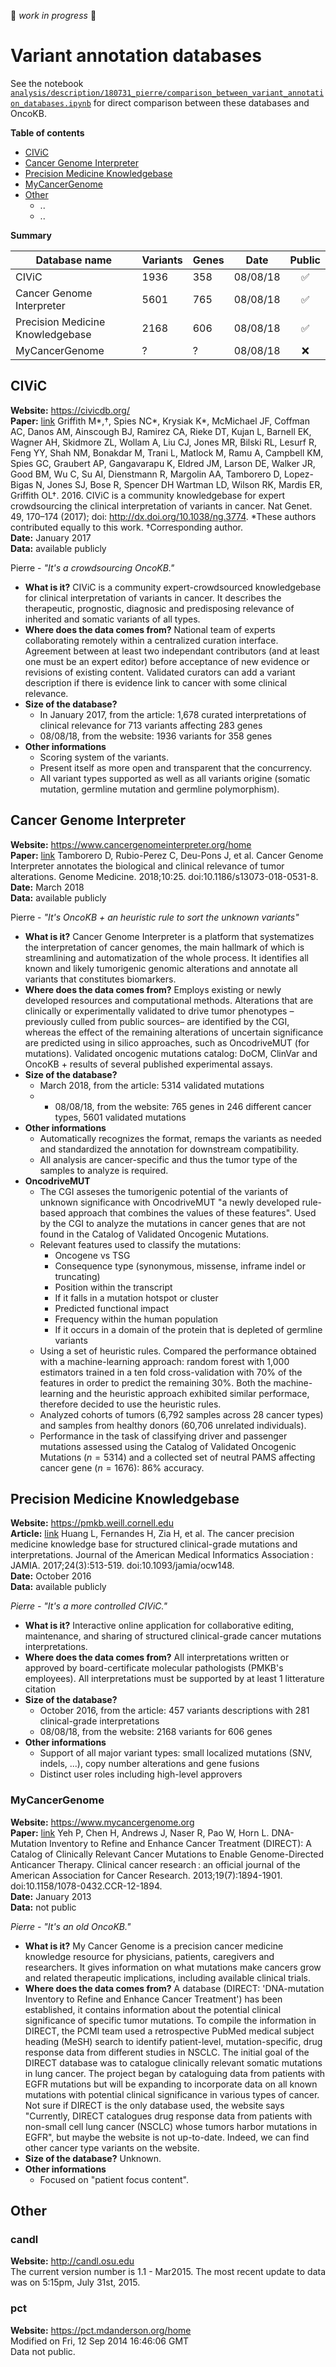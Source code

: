 :construction: *work in progress* :construction:

# Variant annotation databases

See the notebook [`analysis/description/180731_pierre/comparison_between_variant_annotation_databases.ipynb`](https://github.com/ElsaB/impact-annotator/blob/master/analysis/description/180731_pierre/comparison_between_variant_annotation_databases.ipynb) for direct comparison between these databases and OncoKB.

<!---
**TODO:**

* To study:
    * OncoKB
    * Gene Drug Knwoledge Database [CIViC]
    * Database of Curated Mutations [CIViC]
    * ClinVar [CIViC, CGI, PMK]
    * ClinGen [CIViC]
    * PharmKGB [CIViC]
    * Cancer Driver Log [CIViC]
    * Jax-Clinical Knowledgebase [CIViC, CGI]
    * DoCM [CGI]
    * Condel
* Supplementary table 1 [CIViC]
* Additional file 1: Table S1 [CGI]
* https://github.com/seandavi/awesome-cancer-variant-databases/blob/master/README.md
--->


**Table of contents**

* [CIViC](#civic)
* [Cancer Genome Interpreter](#cancer-genome-interpreter)
* [Precision Medicine Knowledgebase](#precision-medicine-knowledgebase)
* [MyCancerGenome](#mycancergenome)
* [Other](#other)
	* ..
	* ..

**Summary**

| Database name                    | Variants | Genes | Date     | Public             |
| -------------------------------- | -------- | ----- | -------- | :----------------: |
| CIViC                            | 1936     | 358   | 08/08/18 | :white_check_mark: |
| Cancer Genome Interpreter        | 5601     | 765   | 08/08/18 | :white_check_mark: |
| Precision Medicine Knowledgebase | 2168     | 606   | 08/08/18 | :white_check_mark: |
| MyCancerGenome                   | ?        | ?     | 08/08/18 | :x:                |


## CIViC
**Website:** https://civicdb.org/  
**Paper:** [link](https://www.nature.com/articles/ng.3774) Griffith M\*,†, Spies NC\*, Krysiak K\*, McMichael JF, Coffman AC, Danos AM, Ainscough BJ, Ramirez CA, Rieke DT, Kujan L, Barnell EK, Wagner AH, Skidmore ZL, Wollam A, Liu CJ, Jones MR, Bilski RL, Lesurf R, Feng YY, Shah NM, Bonakdar M, Trani L, Matlock M, Ramu A, Campbell KM, Spies GC, Graubert AP, Gangavarapu K, Eldred JM, Larson DE, Walker JR, Good BM, Wu C, Su AI, Dienstmann R, Margolin AA, Tamborero D, Lopez-Bigas N, Jones SJ, Bose R, Spencer DH Wartman LD, Wilson RK, Mardis ER, Griffith OL†. 2016. CIViC is a community knowledgebase for expert crowdsourcing the clinical interpretation of variants in cancer. Nat Genet. 49, 170–174 (2017); doi: http://dx.doi.org/10.1038/ng.3774. \*These authors contributed equally to this work. †Corresponding author.  
**Date:** January 2017  
**Data:** available publicly  

Pierre - *"It's a crowdsourcing OncoKB."*

* **What is it?** CIViC is a community expert-crowdsourced knowledgebase for clinical interpretation of variants in cancer. It describes the therapeutic, prognostic, diagnosic and predisposing relevance of inherited and somatic variants of all types.
* **Where does the data comes from?** National team of experts collaborating remotely within a centralized curation interface. Agreement between at least two independant contributors (and at least one must be an expert editor) before acceptance of new evidence or revisions of existing content. Validated curators can add a variant description if there is evidence link to cancer with some clinical relevance.
* **Size of the database?**
    * In January 2017, from the article: 1,678 curated interpretations of clinical relevance for 713 variants affecting 283 genes
    * 08/08/18, from the website: 1936 variants for 358 genes
* **Other informations**  
    * Scoring system of the variants.
    * Present itself as more open and transparent that the concurrency.
    * All variant types supported as well as all variants origine (somatic mutation, germline mutation and germline polymorphism).



## Cancer Genome Interpreter
**Website:** https://www.cancergenomeinterpreter.org/home  
**Paper:** [link](https://www.ncbi.nlm.nih.gov/pmc/articles/PMC5875005/) Tamborero D, Rubio-Perez C, Deu-Pons J, et al. Cancer Genome Interpreter annotates the biological and clinical relevance of tumor alterations. Genome Medicine. 2018;10:25. doi:10.1186/s13073-018-0531-8.  
**Date:** March 2018  
**Data:** available publicly  

Pierre - *"It's OncoKB + an heuristic rule to sort the unknown variants"*

* **What is it?** Cancer Genome Interpreter is a platform that systematizes the interpretation of cancer genomes, the main hallmark of which is streamlining and automatization of the whole process. It identifies all known and likely tumorigenic genomic alterations and annotate all variants that constitutes biomarkers.
* **Where does the data comes from?** Employs existing or newly developed resources and computational methods. Alterations that are clinically or experimentally validated to drive tumor phenotypes –previously culled from public sources– are identified by the CGI, whereas the effect of the remaining alterations of uncertain significance are predicted using in silico approaches, such as OncodriveMUT (for mutations). Validated oncogenic mutations catalog: DoCM, ClinVar and OncoKB + results of several published experimental assays.
* **Size of the database?**
    * March 2018, from the article: 5314 validated mutations
    * * 08/08/18, from the website: 765 genes in 246 different cancer types, 5601 validated mutations
* **Other informations**  
    * Automatically recognizes the format, remaps the variants as needed and standardized the annotation for downstream compatibility. 
    * All analysis are cancer-specific and thus the tumor type of the samples to analyze is required.
* **OncodriveMUT**  
    * The CGI asseses the tumorigenic potential of the variants of unknown significance with OncodriveMUT "a newly developed rule-based approach that combines the values of these features". Used by the CGI to analyze the mutations in cancer genes that are not found in the Catalog of Validated Oncogenic Mutations.
    * Relevant features used to classify the mutations:
        * Oncogene vs TSG
        * Consequence type (synonymous, missense, inframe indel or truncating)
        * Position within the transcript
        * If it falls in a mutation hotspot or cluster
        * Predicted functional impact
        * Frequency within the human population
        * If it occurs in a domain of the protein that is depleted of germline variants  
    * Using a set of heuristic rules. Compared the performance obtained with a machine-learning approach: random forest with 1,000 estimators trained in a ten fold cross-validation with 70% of the features in order to predict the remaining 30%. Both the machine-learning and the heuristic approach exhibited similar performace, therefore decided to use the heuristic rules.
    * Analyzed cohorts of tumors (6,792 samples across 28 cancer types) and samples from healthy donors (60,706 unrelated individuals).
    * Performance in the task of classifying driver and passenger mutations assessed using the Catalog of Validated Oncogenic Mutations ($n = 5314$) and a collected set of neutral PAMS affecting cancer gene ($n = 1676$): 86% accuracy.



## Precision Medicine Knowledgebase
**Website:** https://pmkb.weill.cornell.edu  
**Article:** [link](https://www.ncbi.nlm.nih.gov/pmc/articles/PMC5391733/) Huang L, Fernandes H, Zia H, et al. The cancer precision medicine knowledge base for structured clinical-grade mutations and interpretations. Journal of the American Medical Informatics Association : JAMIA. 2017;24(3):513-519. doi:10.1093/jamia/ocw148.    
**Date:** October 2016    
**Data:** available publicly  

*Pierre - "It's a more controlled CIViC."*

* **What is it?** Interactive online application for collaborative editing, maintenance, and sharing of structured clinical-grade cancer mutations interpretations.
* **Where does the data comes from?** All interpretations written or approved by board-certificate molecular pathologists (PMKB's employees). All interpretations must be supported by at least 1 litterature citation
* **Size of the database?**
    * October 2016, from the article: 457 variants descriptions with 281 clinical-grade interpretations
    * 08/08/18, from the website: 2168 variants for 606 genes
* **Other informations**  
    * Support of all major variant types: small localized mutations (SNV, indels, ...), copy number alterations and gene fusions
    * Distinct user roles including high-level approvers



### MyCancerGenome
**Website:** https://www.mycancergenome.org  
**Paper:** [link](https://www.ncbi.nlm.nih.gov/pmc/articles/PMC4121886/) Yeh P, Chen H, Andrews J, Naser R, Pao W, Horn L. DNA-Mutation Inventory to Refine and Enhance Cancer Treatment (DIRECT): A Catalog of Clinically Relevant Cancer Mutations to Enable Genome-Directed Anticancer Therapy. Clinical cancer research : an official journal of the American Association for Cancer Research. 2013;19(7):1894-1901.  doi:10.1158/1078-0432.CCR-12-1894.  
**Date:** January 2013  
**Data:** not public  

*Pierre - "It's an old OncoKB."*

* **What is it?** My Cancer Genome is a precision cancer medicine knowledge resource for physicians, patients, caregivers and researchers. It gives information on what mutations make cancers grow and related therapeutic implications, including available clinical trials.
* **Where does the data comes from?** A database (DIRECT: 'DNA-mutation Inventory to Refine and Enhance Cancer Treatment') has been established, it contains information about the potential clinical significance of specific tumor mutations. To compile the information in DIRECT, the PCMI team used a retrospective PubMed medical subject heading (MeSH) search to identify patient-level, mutation-specific, drug response data from different studies in NSCLC. The initial goal of the DIRECT database was to catalogue clinically relevant somatic mutations in lung cancer. The project began by cataloguing data from patients with EGFR mutations but will be expanding to incorporate data on all known mutations with potential clinical significance in various types of cancer.  Not sure if DIRECT is the only database used, the website says "Currently, DIRECT catalogues drug response data from patients with non-small cell lung cancer (NSCLC) whose tumors harbor mutations in EGFR", but maybe the website is not up-to-date. Indeed, we can find other cancer type variants on the website.
* **Size of the database?** Unknown.
* **Other informations**
    * Focused on "patient focus content".



## Other

### candl
**Website:** http://candl.osu.edu  
The current version number is 1.1 - Mar2015. The most recent update to data was on 5:15pm, July 31st, 2015.


### pct
**Website:** https://pct.mdanderson.org/home  
Modified on Fri, 12 Sep 2014 16:46:06 GMT  
Data not public.


